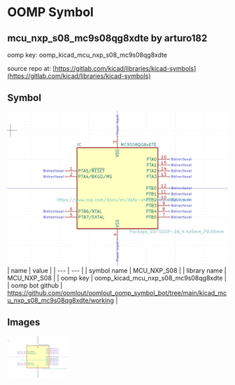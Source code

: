 # OOMP Symbol  
## mcu_nxp_s08_mc9s08qg8xdte  by arturo182  
  
oomp key: oomp_kicad_mcu_nxp_s08_mc9s08qg8xdte  
  
source repo at: [https://gitlab.com/kicad/libraries/kicad-symbols](https://gitlab.com/kicad/libraries/kicad-symbols)  
## Symbol  
  
[![working.png](working_600.png)](working.png)  
| name | value | 
| --- | --- | 
| symbol name | MCU_NXP_S08 | 
| library name | MCU_NXP_S08 | 
| oomp key | oomp_kicad_mcu_nxp_s08_mc9s08qg8xdte | 
| oomp bot github | https://github.com/oomlout/oomlout_oomp_symbol_bot/tree/main/kicad_mcu_nxp_s08_mc9s08qg8xdte/working | 
## Images  
  
[![working.png](working_140.png)](working.png)  
